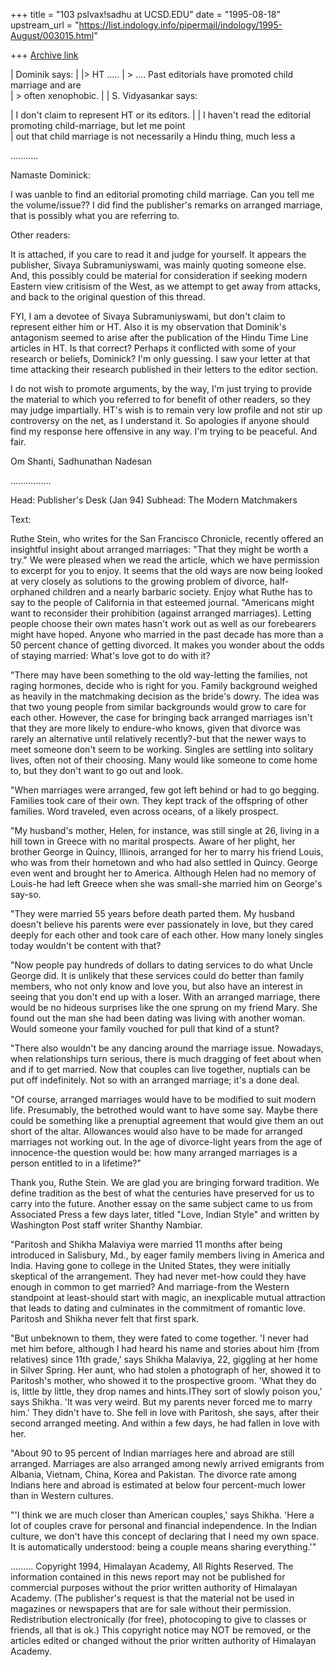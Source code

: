 +++
title = "103 pslvax!sadhu at UCSD.EDU"
date = "1995-08-18"
upstream_url = "https://list.indology.info/pipermail/indology/1995-August/003015.html"

+++
[Archive link](https://list.indology.info/pipermail/indology/1995-August/003015.html)

| Dominik says:
| 
|> HT .....
| > ....  Past editorials have promoted child marriage and are  
| > often xenophobic.
| 
| S. Vidyasankar says:

| I don't claim to represent HT or its editors. 
| 
| I  haven't read the editorial promoting child-marriage, but let me point  
| out that child marriage is not necessarily a Hindu thing, much less a  

...........

Namaste Dominick:

I was uanble to find an editorial promoting child marriage.  Can you
tell me the volume/issue?? I did find the publisher's remarks on
arranged marriage, that is possibly what you are referring to.

Other readers:

It is attached, if you care to read it and judge for yourself.  It
appears the publisher, Sivaya Subramuniyswami,   was mainly quoting
someone else.  And, this possibly could be material for consideration
if seeking modern Eastern view critisism of the West, as we attempt to
get away from attacks, and back to the original question of this
thread.

FYI, I am a devotee of Sivaya Subramuniyswami, but don't claim to
represent either him or HT.  Also it is my observation that Dominik's
antagonism seemed to arise after the publication of the Hindu Time
Line articles in HT.  Is that correct?  Perhaps it conflicted with
some of your research or beliefs, Dominick?  I'm only guessing.
I saw your letter at that time attacking their research published in
their letters to the editor section.

I do not wish to promote arguments, by the way, I'm just trying to
provide the material to which you referred to for benefit of other
readers, so they may judge impartially.  HT's wish is to remain very
low profile and not stir up controversy on the net, as I understand
it.  So apologies if anyone should find my response here offensive in
any way.  I'm trying to be peaceful.  And fair.

Om Shanti,
Sadhunathan Nadesan

................

Head: Publisher's Desk  (Jan 94)
Subhead: The Modern Matchmakers

Text:

Ruthe Stein, who writes for the San Francisco Chronicle, recently
offered an insightful insight about arranged marriages: "That they might
be worth a try." We were pleased when we read the article, which we have
permission to excerpt for you to enjoy.  It seems that the old ways are
now being looked at very closely as solutions to the growing problem of
divorce, half-orphaned children and a nearly barbaric society.  Enjoy
what Ruthe has to say to the people of California in that esteemed
journal.  "Americans might want to reconsider their prohibition (against
arranged marriages).  Letting people choose their own mates hasn't work
out as well as our forebearers might have hoped.  Anyone who married in
the past decade has more than a 50 percent chance of getting divorced.
It makes you wonder about the odds of staying married: What's love got
to do with it?

"There may have been something to the old way-letting the families, not
raging hormones, decide who is right for you.  Family background weighed
as heavily in the matchmaking decision as the bride's dowry.  The idea
was that two young people from similar backgrounds would grow to care
for each other.  However, the case for bringing back arranged marriages
isn't that they are more likely to endure-who knows, given that divorce
was rarely an alternative until relatively recently?-but that the newer
ways to meet someone don't seem to be working.  Singles are settling
into solitary lives, often not of their choosing.  Many would like
someone to come home to, but they don't want to go out and look.

"When marriages were arranged, few got left behind or had to go begging.
Families took care of their own.  They kept track of the offspring of
other families.  Word traveled, even across oceans, of a likely
prospect.

"My husband's mother, Helen, for instance, was still single at 26,
living in a hill town in Greece with no marital prospects.  Aware of her
plight, her brother George in Quincy, Illinois, arranged for her to
marry his friend Louis, who was from their hometown and who had also
settled in Quincy.  George even went and brought her to America.
Although Helen had no memory of Louis-he had left Greece when she was
small-she married him on George's say-so.

"They were married 55 years before death parted them.  My husband
doesn't believe his parents were ever passionately in love, but they
cared deeply for each other and took care of each other.  How many
lonely singles today wouldn't be content with that?

"Now people pay hundreds of dollars to dating services to do what Uncle
George did.  It is unlikely that these services could do better than
family members, who not only know and love you, but also have an
interest in seeing that you don't end up with a loser.  With an arranged
marriage, there would be no hideous surprises like the one sprung on my
friend Mary.  She found out the man she had been dating was living with
another woman.  Would someone your family vouched for pull that kind of
a stunt?

"There also wouldn't be any dancing around the marriage issue.  Nowadays,
when relationships turn serious, there is much dragging of feet about
when and if to get married.  Now that couples can live together,
nuptials can be put off indefinitely.  Not so with an arranged marriage;
it's a done deal.

"Of course, arranged marriages would have to be modified to suit modern
life.  Presumably, the betrothed would want to have some say.  Maybe
there could be something like a prenuptial agreement that would give
them an out short of the altar.  Allowances would also have to be made
for arranged marriages not working out.  In the age of divorce-light
years from the age of innocence-the question would be: how many arranged
marriages is a person entitled to in a lifetime?"

Thank you, Ruthe Stein.  We are glad you are bringing forward tradition.
We define tradition as the best of what the centuries have preserved for
us to carry into the future.  Another essay on the same subject came to
us from Associated Press a few days later, titled "Love, Indian Style"
and written by Washington Post staff writer Shanthy Nambiar.

"Paritosh and Shikha Malaviya were married 11 months after being
introduced in Salisbury, Md., by eager family members living in America
and India.  Having gone to college in the United States, they were
initially skeptical of the arrangement.  They had never met-how could
they have enough in common to get married?  And marriage-from the
Western standpoint at least-should start with magic, an inexplicable
mutual attraction that leads to dating and culminates in the commitment
of romantic love.  Paritosh and Shikha never felt that first spark.

"But unbeknown to them, they were fated to come together.  'I never had
met him before, although I had heard his name and stories about him
(from relatives) since 11th grade,' says Shikha Malaviya, 22, giggling
at her home in Silver Spring.  Her aunt, who had stolen a photograph of
her, showed it to Paritosh's mother, who showed it to the prospective
groom.  'What they do is, little by little, they drop names and
hints.IThey sort of slowly poison you,' says Shikha.  'It was very
weird.  But my parents never forced me to marry him.' They didn't have
to.  She fell in love with Paritosh, she says, after their second
arranged meeting.  And within a few days, he had fallen in love with
her.

"About 90 to 95 percent of Indian marriages here and abroad are still
arranged.  Marriages are also arranged among newly arrived emigrants
from Albania, Vietnam, China, Korea and Pakistan.  The divorce rate
among Indians here and abroad is estimated at below four percent-much
lower than in Western cultures.

"'I think we are much closer than American couples,' says Shikha.  'Here
a lot of couples crave for personal and financial independence.  In the
Indian culture, we don't have this concept of declaring that I need my
own space.  It is automatically understood: being a couple means sharing
everything.'"



.........
Copyright 1994, Himalayan Academy, All Rights Reserved. The information
contained in this news report may not be published for commercial
purposes without the prior written authority of Himalayan Academy.
(The publisher's request is that the material not be used in magazines
or newspapers that are for sale without their permission.
Redistribution electronically (for free), photocoping to give to
classes or friends, all that is ok.)  This copyright notice may NOT be
removed, or the articles edited or changed without the prior written
authority of Himalayan Academy.







